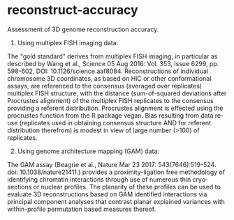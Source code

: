 # reconstruct-accuracy
Assessment of 3D genome reconstruction accuracy.

1) Using multiplex FISH imaging data:

The "gold standard" derives from multiplex FISH imaging, in particular as described by Wang et al., Science  05 Aug 2016: Vol. 353, Issue 6299, pp. 598-602, DOI: 10.1126/science.aaf8084.
Reconstructions of individual chromosome 3D coordinates, as based on HiC or other conformational assays, are referenced to the consensus (averaged over replicates) multiplex FISH structure, with the distance (sum-of-squared deviations after Procrustes alignment) of the multiplex FISH replicates to the consensus providing a referent distribution.  Procrustes alignment is effected using the procrustes function from the R package vegan.
Bias resulting from data re-use (replicates used in obtaining consensus structure AND for referent distribution therefrom) is modest in view of large number (>100) of replicates.

2) Using genome architecture mapping (GAM) data:

The GAM assay (Beagrie et al., Nature Mar 23 2017: 543(7646):519-524. doi: 10.1038/nature21411.) provides a proximity-ligation free methodology of identifying chromatin interactions through use of numerous thin cryo-sections or nuclear profiles.  The planarity of these profiles can be used to evaluate 3D reconstructions based on GAM identified interactions via principal component analyses that contrast planar explained variances with within-profile permutation based measures thereof.
